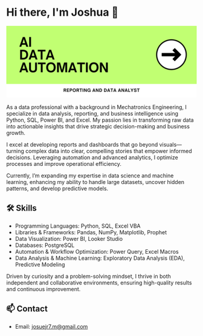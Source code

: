 # Hi there, I'm Joshua 👋

![Profile Picture](GitHubBanner_Cover.png)

As a data professional with a background in Mechatronics Engineering, I specialize in data analysis, reporting, and business intelligence using Python, SQL, Power BI, and Excel. My passion lies in transforming raw data into actionable insights that drive strategic decision-making and business growth.

I excel at developing reports and dashboards that go beyond visuals—turning complex data into clear, compelling stories that empower informed decisions. Leveraging automation and advanced analytics, I optimize processes and improve operational efficiency.

Currently, I’m expanding my expertise in data science and machine learning, enhancing my ability to handle large datasets, uncover hidden patterns, and develop predictive models.

## 🛠️ Skills
- Programming Languages: Python, SQL, Excel VBA
- Libraries & Frameworks: Pandas, NumPy, Matplotlib, Prophet
- Data Visualization: Power BI, Looker Studio
- Databases: PostgreSQL
- Automation & Workflow Optimization: Power Query, Excel Macros
- Data Analysis & Machine Learning: Exploratory Data Analysis (EDA), Predictive Modeling

Driven by curiosity and a problem-solving mindset, I thrive in both independent and collaborative environments, ensuring high-quality results and continuous improvement.

## 📫 Contact
- Email: [josuejr7.m@gmail.com](mailto:josuejr7.m@gmail.com)
